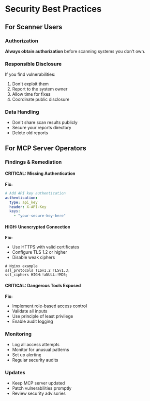 # Security Best Practices

## For Scanner Users

### Authorization
**Always obtain authorization** before scanning systems you don't own.

### Responsible Disclosure
If you find vulnerabilities:
1. Don't exploit them
2. Report to the system owner
3. Allow time for fixes
4. Coordinate public disclosure

### Data Handling
- Don't share scan results publicly
- Secure your reports directory
- Delete old reports

## For MCP Server Operators

### Findings & Remediation

#### CRITICAL: Missing Authentication
**Fix:**
```yaml
# Add API key authentication
authentication:
  type: api_key
  header: X-API-Key
  keys:
    - "your-secure-key-here"
```

#### HIGH: Unencrypted Connection
**Fix:**
- Use HTTPS with valid certificates
- Configure TLS 1.2 or higher
- Disable weak ciphers
```nginx
# Nginx example
ssl_protocols TLSv1.2 TLSv1.3;
ssl_ciphers HIGH:!aNULL:!MD5;
```

#### CRITICAL: Dangerous Tools Exposed
**Fix:**
- Implement role-based access control
- Validate all inputs
- Use principle of least privilege
- Enable audit logging

### Monitoring
- Log all access attempts
- Monitor for unusual patterns
- Set up alerting
- Regular security audits

### Updates
- Keep MCP server updated
- Patch vulnerabilities promptly
- Review security advisories

